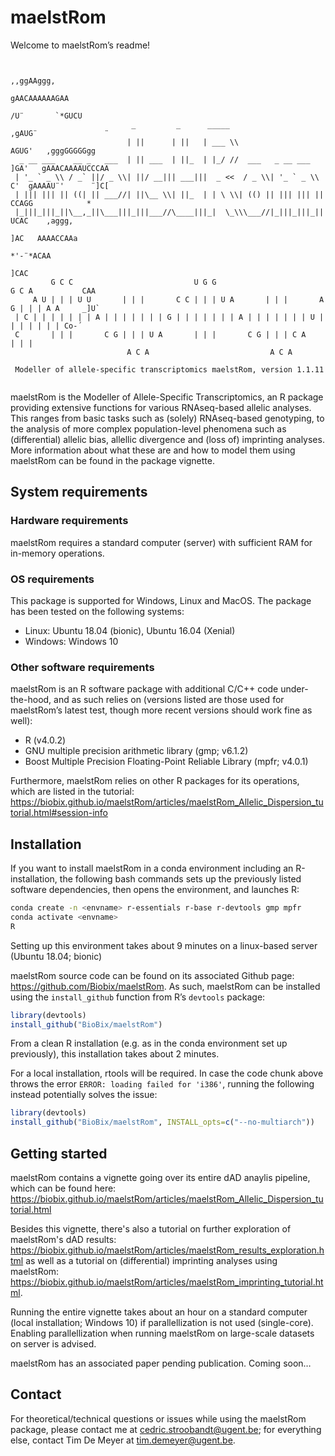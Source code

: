 
<!-- README.md is generated from README.Rmd. Please edit that file -->

# maelstRom

<!-- badges: start -->
<!-- badges: end -->

Welcome to maelstRom’s readme!

```

                                                                                        ,,ggAAggg,
                                                                                      gAACAAAAAAGAA
                                                                                    /U¨       `*GUCU
                           _         _      _____                          ,gAUG¨               ¨
                          | ||      | ||   | ___ \\                       AGUG'   ,gggGGGGGgg
  _ __ ___    __ _   ___  | || ___  | ||_  | |_/ //  ___   _ __ ___      ]GA'   gAAACAAAAUCCCAA
 | '_ ` _ \\ / _` ||/ _ \\| ||/ __||| ___|||  _ <<  / _ \\| '_ ` _ \\     C'  gAAAAU¨'      ¨]C[
 | ||| ||| || ((| || ___//| ||\__ \\| ||_  | | \ \\| (() || ||| ||| ||       CCAGG            *
 |_|||_|||_||\__,_||\___|||_|||___//\____|||_|  \_\\\___//|_|||_|||_||       UCAC    ,aggg,
                                                                              ]AC   AAAACCAAa
                                                                                    *'-¨*ACAA
                                                                                         ]CAC
         G C C                           U G G                           G C A           CAA
     A U | | | U U       | | |       C C | | | U A       | | |       A G | | | A A     _]U`
 | C | | | | | | | A | | | | | | | G | | | | | | | A | | | | | | | U | | | | | | | Co-´
 C       | | |       C G | | | U A       | | |       C G | | | C A       | | |       
                          A C A                           A C A

 Modeller of allele-specific transcriptomics maelstRom, version 1.1.11
    
```

maelstRom is the Modeller of Allele-Specific Transcriptomics, an R package providing
extensive functions for various RNAseq-based allelic analyses. This
ranges from basic tasks such as (solely) RNAseq-based genotyping, to the
analysis of more complex population-level phenomena such as
(differential) allelic bias, allellic divergence and (loss of)
imprinting analyses. More information about what these are and how to
model them using maelstRom can be found in the package vignette.

## System requirements

### Hardware requirements

maelstRom requires a standard computer (server) with sufficient RAM for
in-memory operations.

### OS requirements

This package is supported for Windows, Linux and MacOS. The package has
been tested on the following systems:

-   Linux: Ubuntu 18.04 (bionic), Ubuntu 16.04 (Xenial)
-   Windows: Windows 10

### Other software requirements

maelstRom is an R software package with additional C/C++ code under-the-hood,
and as such relies on (versions listed are those used for maelstRom’s latest
test, though more recent versions should work fine as well):

-   R (v4.0.2)
-   GNU multiple precision arithmetic library (gmp; v6.1.2)
-   Boost Multiple Precision Floating-Point Reliable Library (mpfr;
    v4.0.1)

Furthermore, maelstRom relies on other R packages for its operations, which
are listed in the tutorial:
<https://biobix.github.io/maelstRom/articles/maelstRom_Allelic_Dispersion_tutorial.html#session-info>

## Installation

If you want to install maelstRom in a conda environment including an
R-installation, the following bash commands sets up the previously
listed software dependencies, then opens the environment, and launches
R:

``` bash
conda create -n <envname> r-essentials r-base r-devtools gmp mpfr
conda activate <envname>
R
```

Setting up this environment takes about 9 minutes on a linux-based
server (Ubuntu 18.04; bionic)

maelstRom source code can be found on its associated Github page:
<https://github.com/Biobix/maelstRom>. As such, maelstRom can be installed using
the `install_github` function from R’s `devtools` package:

``` r
library(devtools)
install_github("BioBix/maelstRom")
```

From a clean R installation (e.g. as in the conda environment set up
previously), this installation takes about 2 minutes.

For a local installation, rtools will be required. In case the code
chunk above throws the error `ERROR: loading failed for 'i386'`, running
the following instead potentially solves the issue:

``` r
library(devtools)
install_github("BioBix/maelstRom", INSTALL_opts=c("--no-multiarch"))
```

## Getting started

maelstRom contains a vignette going over its entire dAD anaylis pipeline, which
can be found here:
<https://biobix.github.io/maelstRom/articles/maelstRom_Allelic_Dispersion_tutorial.html>


Besides this vignette, there's also a tutorial on further exploration of maelstRom's dAD results:
<https://biobix.github.io/maelstRom/articles/maelstRom_results_exploration.html>
as well as a tutorial on (differential) imprinting analyses using maelstRom:
<https://biobix.github.io/maelstRom/articles/maelstRom_imprinting_tutorial.html>.

Running the entire vignette takes about an hour on a standard computer
(local installation; Windows 10) if parallellization is not used
(single-core). Enabling parallellization when running maelstRom on
large-scale datasets on server is advised.

maelstRom has an associated paper pending publication. Coming soon…

## Contact

For theoretical/technical questions or issues while using the maelstRom
package, please contact me at <cedric.stroobandt@ugent.be>; for
everything else, contact Tim De Meyer at <tim.demeyer@ugent.be>.
